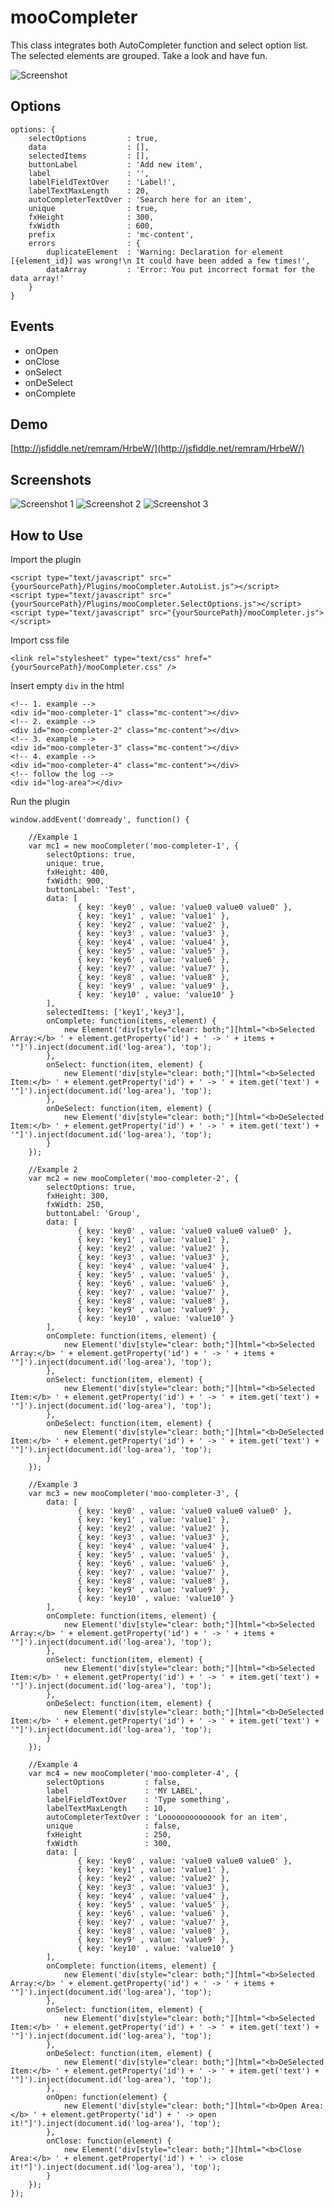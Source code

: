 mooCompleter
============

This class integrates both AutoCompleter function and select option list. The selected elements are grouped. Take a look and have fun.

![Screenshot](http://www.baghdad.ch/images/mootools/moocompleter/mc00.png)


Options
-------

	options: {
		selectOptions         : true,
		data                  : [],
		selectedItems         : [],
		buttonLabel           : 'Add new item',
		label                 : '',
		labelFieldTextOver    : 'Label!',
		labelTextMaxLength    : 20,
		autoCompleterTextOver : 'Search here for an item',
		unique                : true,
		fxHeight              : 300,
		fxWidth               : 600,
		prefix                : 'mc-content',
		errors                : {
			duplicateElement  : 'Warning: Declaration for element [{element_id}] was wrong!\n It could have been added a few times!',
			dataArray         : 'Error: You put incorrect format for the data array!'
		}
	}
	
Events
------

- onOpen
- onClose
- onSelect
- onDeSelect
- onComplete

Demo
----

[http://jsfiddle.net/remram/HrbeW/](http://jsfiddle.net/remram/HrbeW/)


Screenshots
-----------

![Screenshot 1](http://www.baghdad.ch/images/mootools/moocompleter/mc01.png)
![Screenshot 2](http://www.baghdad.ch/images/mootools/moocompleter/mc02.png)
![Screenshot 3](http://www.baghdad.ch/images/mootools/moocompleter/mc03.png)


How to Use
----------

Import the plugin

    <script type="text/javascript" src="{yourSourcePath}/Plugins/mooCompleter.AutoList.js"></script>
    <script type="text/javascript" src="{yourSourcePath}/Plugins/mooCompleter.SelectOptions.js"></script>
    <script type="text/javascript" src="{yourSourcePath}/mooCompleter.js"></script>
    
Import css file

	<link rel="stylesheet" type="text/css" href="{yourSourcePath}/mooCompleter.css" />
    
Insert empty `div` in the html

	<!-- 1. example -->
    <div id="moo-completer-1" class="mc-content"></div>
    <!-- 2. example -->
	<div id="moo-completer-2" class="mc-content"></div>
	<!-- 3. example -->
	<div id="moo-completer-3" class="mc-content"></div>
	<!-- 4. example -->
	<div id="moo-completer-4" class="mc-content"></div>
	<!-- follow the log -->
	<div id="log-area"></div>
    

Run the plugin

	window.addEvent('domready', function() {
		
		//Example 1
		var mc1 = new mooCompleter('moo-completer-1', {
			selectOptions: true,
			unique: true,
			fxHeight: 400,
			fxWidth: 900,
			buttonLabel: 'Test',
			data: [
			       { key: 'key0' , value: 'value0 value0 value0' },
			       { key: 'key1' , value: 'value1' },
			       { key: 'key2' , value: 'value2' },
			       { key: 'key3' , value: 'value3' },
			       { key: 'key4' , value: 'value4' },
			       { key: 'key5' , value: 'value5' },
			       { key: 'key6' , value: 'value6' },
			       { key: 'key7' , value: 'value7' },
			       { key: 'key8' , value: 'value8' },
			       { key: 'key9' , value: 'value9' },
			       { key: 'key10' , value: 'value10' }
			],
			selectedItems: ['key1','key3'],
			onComplete: function(items, element) {
				new Element('div[style="clear: both;"][html="<b>Selected Array:</b> ' + element.getProperty('id') + ' -> ' + items + '"]').inject(document.id('log-area'), 'top');
			},
			onSelect: function(item, element) {
				new Element('div[style="clear: both;"][html="<b>Selected Item:</b> ' + element.getProperty('id') + ' -> ' + item.get('text') + '"]').inject(document.id('log-area'), 'top');
			},
			onDeSelect: function(item, element) {
				new Element('div[style="clear: both;"][html="<b>DeSelected Item:</b> ' + element.getProperty('id') + ' -> ' + item.get('text') + '"]').inject(document.id('log-area'), 'top');
			}
		});
	
		//Example 2 
		var mc2 = new mooCompleter('moo-completer-2', {
			selectOptions: true,
			fxHeight: 300,
			fxWidth: 250,
			buttonLabel: 'Group',
			data: [
			       { key: 'key0' , value: 'value0 value0 value0' },
			       { key: 'key1' , value: 'value1' },
			       { key: 'key2' , value: 'value2' },
			       { key: 'key3' , value: 'value3' },
			       { key: 'key4' , value: 'value4' },
			       { key: 'key5' , value: 'value5' },
			       { key: 'key6' , value: 'value6' },
			       { key: 'key7' , value: 'value7' },
			       { key: 'key8' , value: 'value8' },
			       { key: 'key9' , value: 'value9' },
			       { key: 'key10' , value: 'value10' }
			],
			onComplete: function(items, element) {
				new Element('div[style="clear: both;"][html="<b>Selected Array:</b> ' + element.getProperty('id') + ' -> ' + items + '"]').inject(document.id('log-area'), 'top');
			},
			onSelect: function(item, element) {
				new Element('div[style="clear: both;"][html="<b>Selected Item:</b> ' + element.getProperty('id') + ' -> ' + item.get('text') + '"]').inject(document.id('log-area'), 'top');
			},
			onDeSelect: function(item, element) {
				new Element('div[style="clear: both;"][html="<b>DeSelected Item:</b> ' + element.getProperty('id') + ' -> ' + item.get('text') + '"]').inject(document.id('log-area'), 'top');
			}
		});
		
		//Example 3 
		var mc3 = new mooCompleter('moo-completer-3', {
			data: [
			       { key: 'key0' , value: 'value0 value0 value0' },
			       { key: 'key1' , value: 'value1' },
			       { key: 'key2' , value: 'value2' },
			       { key: 'key3' , value: 'value3' },
			       { key: 'key4' , value: 'value4' },
			       { key: 'key5' , value: 'value5' },
			       { key: 'key6' , value: 'value6' },
			       { key: 'key7' , value: 'value7' },
			       { key: 'key8' , value: 'value8' },
			       { key: 'key9' , value: 'value9' },
			       { key: 'key10' , value: 'value10' }
			],
			onComplete: function(items, element) {
				new Element('div[style="clear: both;"][html="<b>Selected Array:</b> ' + element.getProperty('id') + ' -> ' + items + '"]').inject(document.id('log-area'), 'top');
			},
			onSelect: function(item, element) {
				new Element('div[style="clear: both;"][html="<b>Selected Item:</b> ' + element.getProperty('id') + ' -> ' + item.get('text') + '"]').inject(document.id('log-area'), 'top');
			},
			onDeSelect: function(item, element) {
				new Element('div[style="clear: both;"][html="<b>DeSelected Item:</b> ' + element.getProperty('id') + ' -> ' + item.get('text') + '"]').inject(document.id('log-area'), 'top');
			}
		});
		
		//Example 4 
		var mc4 = new mooCompleter('moo-completer-4', {
			selectOptions         : false,
			label                 : 'MY LABEL',
			labelFieldTextOver    : 'Type something',
			labelTextMaxLength    : 10,
			autoCompleterTextOver : 'Loooooooooooook for an item',
			unique                : false,
			fxHeight              : 250,
			fxWidth               : 300,
			data: [
			       { key: 'key0' , value: 'value0 value0 value0' },
			       { key: 'key1' , value: 'value1' },
			       { key: 'key2' , value: 'value2' },
			       { key: 'key3' , value: 'value3' },
			       { key: 'key4' , value: 'value4' },
			       { key: 'key5' , value: 'value5' },
			       { key: 'key6' , value: 'value6' },
			       { key: 'key7' , value: 'value7' },
			       { key: 'key8' , value: 'value8' },
			       { key: 'key9' , value: 'value9' },
			       { key: 'key10' , value: 'value10' }
			],
			onComplete: function(items, element) {
				new Element('div[style="clear: both;"][html="<b>Selected Array:</b> ' + element.getProperty('id') + ' -> ' + items + '"]').inject(document.id('log-area'), 'top');
			},
			onSelect: function(item, element) {
				new Element('div[style="clear: both;"][html="<b>Selected Item:</b> ' + element.getProperty('id') + ' -> ' + item.get('text') + '"]').inject(document.id('log-area'), 'top');
			},
			onDeSelect: function(item, element) {
				new Element('div[style="clear: both;"][html="<b>DeSelected Item:</b> ' + element.getProperty('id') + ' -> ' + item.get('text') + '"]').inject(document.id('log-area'), 'top');
			},
			onOpen: function(element) {
				new Element('div[style="clear: both;"][html="<b>Open Area:</b> ' + element.getProperty('id') + ' -> open it!"]').inject(document.id('log-area'), 'top');
			},
			onClose: function(element) {
				new Element('div[style="clear: both;"][html="<b>Close Area:</b> ' + element.getProperty('id') + ' -> close it!"]').inject(document.id('log-area'), 'top');
			}
		});
	});
